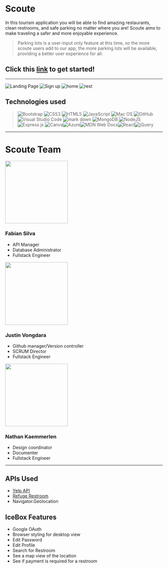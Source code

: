 # Scoute
In this tourism application you will be able to find amazing restaurants, clean restrooms, and safe parking no matter where you are! Scoute aims to make traveling a safer and more enjoyable experience.
>Parking lots is a user-input only feature at this time, so the more scoute users add to our app, the more parking lots will be available, providing a better user experience for all.

## Click this [link](https://scoute.herokuapp.com/) to get started!
---
![Landing Page](https://i.imgur.com/r0gaOGd.png)
![Sign up](https://i.imgur.com/54M87At.png)
![home](https://i.imgur.com/vlD8tkH.png)
![rest](https://i.imgur.com/AN9T1xE.png)

## Technologies used
>![Bootstrap](https://img.shields.io/badge/bootstrap-%23563D7C.svg?style=for-the-badge&logo=bootstrap&logoColor=white) ![CSS3](https://img.shields.io/badge/css3-%231572B6.svg?style=for-the-badge&logo=css3&logoColor=white) ![HTML5](https://img.shields.io/badge/html5-%23E34F26.svg?style=for-the-badge&logo=html5&logoColor=white) ![JavaScript](https://img.shields.io/badge/javascript-%23323330.svg?style=for-the-badge&logo=javascript&logoColor=%23F7DF1E) ![Mac OS](https://img.shields.io/badge/mac%20os-000000?style=for-the-badge&logo=macos&logoColor=F0F0F0) ![GitHub](https://img.shields.io/badge/github-%23121011.svg?style=for-the-badge&logo=github&logoColor=white) ![Visual Studio Code](https://img.shields.io/badge/Visual%20Studio%20Code-0078d7.svg?style=for-the-badge&logo=visual-studio-code&logoColor=white) ![mark down](https://img.shields.io/badge/Markdown-000000?style=for-the-badge&logo=markdown&logoColor=white) ![MongoDB](https://img.shields.io/badge/MongoDB-%234ea94b.svg?style=for-the-badge&logo=mongodb&logoColor=white) ![NodeJS](https://img.shields.io/badge/node.js-6DA55F?style=for-the-badge&logo=node.js&logoColor=white) ![Express.js](https://img.shields.io/badge/express.js-%23404d59.svg?style=for-the-badge&logo=express&logoColor=%2361DAFB) ![Canva](https://img.shields.io/badge/Canva-%2300C4CC.svg?style=for-the-badge&logo=Canva&logoColor=white)![Azure](https://img.shields.io/badge/azure-%230072C6.svg?style=for-the-badge&logo=microsoftazure&logoColor=white)![MDN Web Docs](https://img.shields.io/badge/MDN_Web_Docs-black?style=for-the-badge&logo=mdnwebdocs&logoColor=white)![React](https://img.shields.io/badge/react-%2320232a.svg?style=for-the-badge&logo=react&logoColor=%2361DAFB)![jQuery](https://img.shields.io/badge/jquery-%230769AD.svg?style=for-the-badge&logo=jquery&logoColor=white)

---
# Scoute Team
<img src="https://i.imgur.com/5zSYxiC.jpg" height="200px">

### Fabian Silva
- API Manager
- Database Administrator
- Fullstack Engineer

<img src="https://i.imgur.com/fmF5J3u.jpg" height="200px"> 

### Justin Vongdara
- Github manager/Version controller
- SCRUM Director
- Fullstack Engineer

<img src="https://i.imgur.com/ja0Wvks.png" height="200px">

### Nathan Kaemmerlen
- Design coordinator
- Documenter
- Fullstack Engineer


---

## APIs Used
- [Yelp API](https://www.yelp.com/developers/documentation/v3)
- [Refuge Restroom](https://www.refugerestrooms.org/api/docs/)
- Navigator.Geolocation

## IceBox Features
- Google OAuth
- Browser styling for desktop view
- Edit Password
- Edit Profile
- Search for Restroom
- See a map view of the location
- See if payment is required for a restroom

